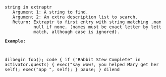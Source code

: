 <div class="mw-parser-output"><p><br />
<span id="esine"></span>
</p>
<pre>string in extraptr
   Argument 1: A string to find.
   Argument 2: An extra description list to search.
   Return: Extraptr to first entry with string matching .names or
           null if none. (names must be exact letter by letter
           match, although case is ignored).
</pre>
<pre><b>Example:</b>
</pre>
<pre>

   dilbegin foo();
   code
   {
     if ("Rabbit Stew Complete" in activator.quests) {
       exec("say wow!, you helped Mary get her stew!", self);
       exec("app ", self);
     }
     pause;
   }
   dilend
</pre></div>